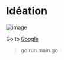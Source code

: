 # Idéation

![image](/home/corentin/.config/i3/wallpaper.jpg)

Go to [Google](https://google.com)

> go run main.go
